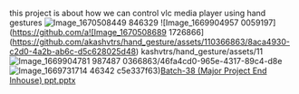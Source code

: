 this project is about how we can control vlc media player using hand gestures
![Image_1670508449 846329](https://github.com/akashvtrs/hand_gesture/assets/110366863/85345d01-9615-4d59-9a02-98e408811c02)
![Image_1669904957 0059197](https://github.com/a![Image_1670508689 1726866](https://github.com/akashvtrs/hand_gesture/assets/110366863/8aca4930-c2d0-4a2b-ab6c-d5c628025d48)
kashvtrs/hand_gesture/assets/11![Image_1669904781 987487](https://github.com/akashvtrs/hand_gesture/assets/110366863/59adfafb-43d6-4d07-88bd-f3d3259361b1)
0366863/46fa4cd0-965e-4317-89c4-d8e![Image_1669731714 46342](https://github.com/akashvtrs/hand_gesture/assets/110366863/e703a6cd-cef2-4c7d-adb9-536a42df7a8f)
c5e337f63)[Batch-38 (Major Project End Inhouse) ppt.pptx](https://github.com/akashvtrs/hand_gesture/files/14432306/Batch-38.Major.Project.End.Inhouse.ppt.pptx)

